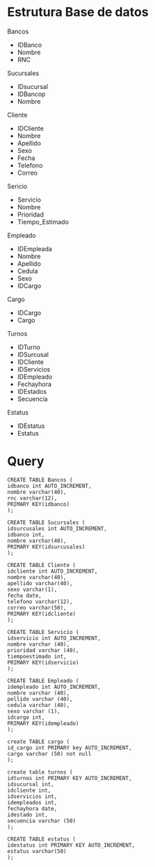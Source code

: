 # Estrutura Base de datos
Bancos
- IDBanco
- Nombre
- RNC

Sucursales
- IDsucursal
- IDBancop
- Nombre

Cliente
- IDCliente
- Nombre
- Apellido
- Sexo
- Fecha
- Telefono
- Correo

Sericio
- Servicio
- Nombre
- Prioridad
- Tiempo_Estimado

Empleado
- IDEmpleada
- Nombre
- Apellido
- Cedula
- Sexo
- IDCargo

Cargo
- IDCargo
- Cargo

Turnos
- IDTurno
- IDSurcusal
- IDCliente
- IDServicios
- IDEmpleado
- Fechayhora
- IDEstados
- Secuencia

Estatus
- IDEstatus
- Estatus

# Query
~~~
CREATE TABLE Bancos ( 
idbanco int AUTO_INCREMENT,
nombre varchar(40), 
rnc varchar(12), 
PRIMARY KEY(idbanco)
); 

CREATE TABLE Sucursales ( 
idsurcusales int AUTO_INCREMENT, 
idbanco int, 
nombre varchar(40), 
PRIMARY KEY(idsurcusales) 
);

CREATE TABLE Cliente ( 
idcliente int AUTO_INCREMENT,
nombre varchar(40), 
apellido varchar(40), 
sexo varchar(1), 
fecha date, 
telefono varchar(12), 
correo varchar(50), 
PRIMARY KEY(idcliente)
);

CREATE TABLE Servicio ( 
idservicio int AUTO_INCREMENT, 
nombre varchar (40), 
prioridad varchar (40), 
tiempoestimado int, 
PRIMARY KEY(idservicio) 
);

CREATE TABLE Empleado ( 
idempleado int AUTO_INCREMENT, 
nombre varchar (40), 
pellido varchar (40), 
cedula varchar (40), 
sexo varchar (1), 
idcargo int, 
PRIMARY KEY(idempleado) 
);

create TABLE cargo ( 
id_cargo int PRIMARY key AUTO_INCREMENT, 
cargo varchar (50) not null 
);

create table turnos ( 
idturnos int PRIMARY KEY AUTO_INCREMENT,
idsucursal int, 
idcliente int, 
idservicios int, 
idempleados int, 
fechayhora date, 
idestado int, 
secuencia varchar (50) 
);

CREATE TABLE estatus ( 
idestatus int PRIMARY KEY AUTO_INCREMENT,
estatus varchar(50) 
);
~~~
